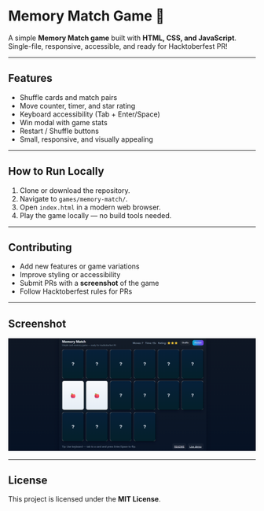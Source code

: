 # Memory Match Game 🎴

A simple **Memory Match game** built with **HTML, CSS, and JavaScript**.  
Single-file, responsive, accessible, and ready for Hacktoberfest PR!

---

## Features
- Shuffle cards and match pairs
- Move counter, timer, and star rating
- Keyboard accessibility (Tab + Enter/Space)
- Win modal with game stats
- Restart / Shuffle buttons
- Small, responsive, and visually appealing

---

## How to Run Locally
1. Clone or download the repository.
2. Navigate to `games/memory-match/`.
3. Open `index.html` in a modern web browser.
4. Play the game locally — no build tools needed.

---

## Contributing
- Add new features or game variations
- Improve styling or accessibility
- Submit PRs with a **screenshot** of the game
- Follow Hacktoberfest rules for PRs

---

## Screenshot
![Memory Match Screenshot](screenshot.png)

---

## License
This project is licensed under the **MIT License**.
